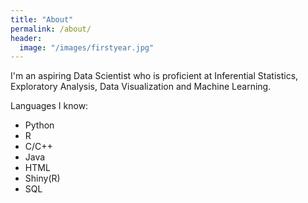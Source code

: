 ```yaml
---
title: "About"
permalink: /about/
header:
  image: "/images/firstyear.jpg"
---
```


I'm an aspiring Data Scientist who is proficient at Inferential Statistics, Exploratory Analysis, Data Visualization and Machine Learning.

Languages I know:
* Python
* R
* C/C++
* Java
* HTML
* Shiny(R)
* SQL
